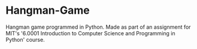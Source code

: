 # Hangman-Game
Hangman game programmed in Python. Made as part of an assignment for MIT's '6.0001 Introduction to Computer Science and Programming in Python' course.

